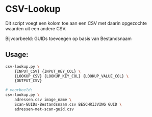# CSV-Lookup
Dit script voegt een kolom toe aan een CSV met daarin opgezochte waarden uit een andere CSV.

Bijvoorbeeld: GUIDs toevoegen op basis van Bestandsnaam


## Usage:
```bash
csv-lookup.py \
	{INPUT_CSV} {INPUT_KEY_COL} \
	{LOOKUP_CSV} {LOOKUP_KEY_COL} {LOOKUP_VALUE_COL} \
	{OUTPUT_CSV}

# voorbeeld:
csv-lookup.py \
	adressen.csv image_name \
	Scan-GUIDs-Bestandsnaam.csv BESCHRIJVING GUID \
	adressen-met-scan-guid.csv
````